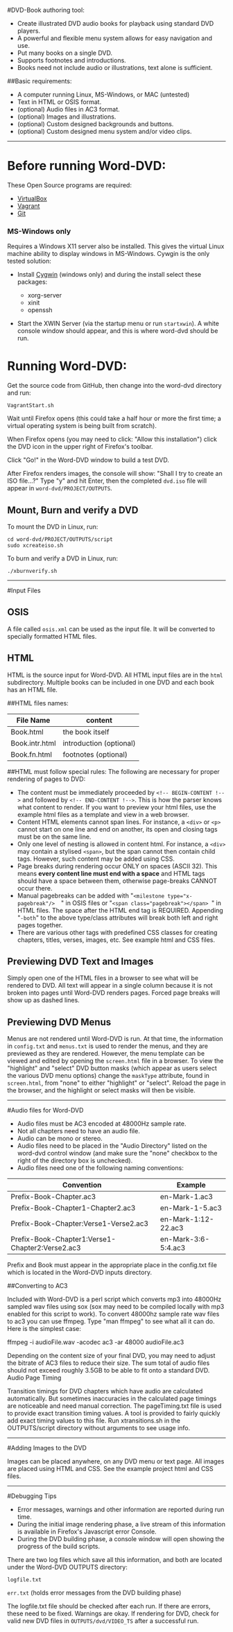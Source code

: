 #DVD-Book authoring tool:
* Create illustrated DVD audio books for playback using standard DVD 
players.
* A powerful and flexible menu system allows for easy navigation and 
use.
* Put many books on a single DVD.
* Supports footnotes and introductions.
* Books need not include audio or illustrations, text alone is 
sufficient. 

##Basic requirements:
* A computer running Linux, MS-Windows, or MAC (untested)
* Text in HTML or OSIS format.
* (optional) Audio files in AC3 format.
* (optional) Images and illustrations.
* (optional) Custom designed backgrounds and buttons.
* (optional) Custom designed menu system and/or video clips. 

-----

# Before running Word-DVD:
These Open Source programs are required:

* [VirtualBox](https://www.virtualbox.org/wiki/Downloads)
* [Vagrant](https://www.vagrantup.com/downloads.html)
* [Git](http://git-scm.com/downloads)

### MS-Windows only
Requires a Windows X11 server also be installed. This gives the virtual 
Linux machine ability to display windows in MS-Windows. Cywgin is the 
only tested solution:

* Install [Cygwin](https://cygwin.com/install.html) (windows only) and 
during the install select these packages:

    * xorg-server
    * xinit
    * openssh
    
* Start the XWIN Server (via the startup menu or run `startxwin`). A white 
console window should appear, and this is where word-dvd should be run.

# Running Word-DVD:
Get the source code from GitHub, then change into the word-dvd directory 
and run:

`VagrantStart.sh`

Wait until Firefox opens (this could take a half hour or more the first
time; a virtual operating system is being built from scratch).

When Firefox opens (you may need to click: "Allow this installation") 
click the DVD icon in the upper right of Firefox's toolbar.

Click "Go!" in the Word-DVD window to build a test DVD.

After Firefox renders images, the console will show: "Shall I try to 
create an ISO file...?" Type "y" and hit Enter, then the completed 
`dvd.iso` file will appear in `word-dvd/PROJECT/OUTPUTS`.

## Mount, Burn and verify a DVD
To mount the DVD in Linux, run:

    cd word-dvd/PROJECT/OUTPUTS/script
    sudo xcreateiso.sh

To burn and verify a DVD in Linux, run:

`./xburnverify.sh`

-----

#Input Files

## OSIS
A file called `osis.xml` can be used as the input file. It will be 
converted to specially formatted HTML files.

## HTML
HTML is the source input for Word-DVD. All HTML input files are in the 
`html` subdirectory. Multiple books can be included in one DVD and each 
book has an HTML file.

##HTML files names:

| File Name | content |
|--------------------|-----------------|
| Book.html | the book itself |
| Book.intr.html | introduction (optional) |
| Book.fn.html | footnotes (optional) |

##HTML must follow special rules:
The following are necessary for proper rendering of pages to DVD:

* The content must be immediately proceeded by `<!-- BEGIN-CONTENT !-->` 
and followed by `<!-- END-CONTENT !-->`. This is how the parser knows 
what content to render. If you want to preview your html files, use the 
example html files as a template and view in a web browser.
* Content HTML elements cannot span lines. For instance, a `<div>` or 
`<p>` cannot start on one line and end on another, its open and closing 
tags must be on the same line.
* Only one level of nesting is allowed in content html. For instance, 
a `<div>` may contain a stylised `<span>`, but the span cannot then 
contain child tags. However, such content may be added using CSS.
* Page breaks during rendering occur ONLY on spaces (ASCII 32). This 
means **every content line must end with a space** and HTML tags should 
have a space between them, otherwise page-breaks CANNOT occur there.
* Manual pagebreaks can be added with "`<milestone type="x-pagebreak"/> 
`" in OSIS files or "`<span class="pagebreak"></span> `" in HTML files. 
The space after the HTML end tag is REQUIRED. Appending "`-both`" to the 
above type/class attributes will break both left and right pages 
together.
* There are various other tags with predefined CSS classes for creating 
chapters, titles, verses, images, etc. See example html and CSS files.

## Previewing DVD Text and Images
Simply open one of the HTML files in a browser to see what will be 
rendered to DVD. All text will appear in a single column because it is 
not broken into pages until Word-DVD renders pages. Forced page breaks 
will show up as dashed lines.

## Previewing DVD Menus
Menus are not rendered until Word-DVD is run. At that time, the 
information in `config.txt` and `menus.txt` is used to render the menus, 
and they are previewed as they are rendered. However, the menu template 
can be viewed and edited by opening the `screen.html` file in a browser. 
To view the "highlight" and "select" DVD button masks (which appear as 
users select the various DVD menu options) change the `maskType` 
attribute, found in `screen.html`, from "none" to either "highlight" or 
"select". Reload the page in the browser, and the highlight or select 
masks will then be visible.

-----

#Audio files for Word-DVD

* Audio files must be AC3 encoded at 48000Hz sample rate.
* Not all chapters need to have an audio file.
* Audio can be mono or stereo.
* Audio files need to be placed in the "Audio Directory" listed on the 
word-dvd control window (and make sure the "none" checkbox to the right 
of the directory box is unchecked).
* Audio files need one of the following naming conventions: 

|Convention|Example|
|----------|-------|
|Prefix-Book-Chapter.ac3|en-Mark-1.ac3|
|Prefix-Book-Chapter1-Chapter2.ac3|en-Mark-1-5.ac3|
|Prefix-Book-Chapter:Verse1-Verse2.ac3|en-Mark-1:12-22.ac3|
|Prefix-Book-Chapter1:Verse1-Chapter2:Verse2.ac3|en-Mark-3:6-5:4.ac3|

Prefix and Book must appear in the appropriate place in the config.txt 
file which is located in the Word-DVD inputs directory.

##Converting to AC3

Included with Word-DVD is a perl script which converts mp3 into 48000Hz 
sampled wav files using sox (sox may need to be compiled locally with 
mp3 enabled for this script to work). To convert 48000hz sample rate wav 
files to ac3 you can use ffmpeg. Type "man ffmpeg" to see what all it 
can do. Here is the simplest case:

ffmpeg -i audioFile.wav -acodec ac3 -ar 48000 audioFile.ac3

Depending on the content size of your final DVD, you may need to adjust 
the bitrate of AC3 files to reduce their size. The sum total of audio 
files should not exceed roughly 3.5GB to be able to fit onto a standard 
DVD.
Audio Page Timing

Transition timings for DVD chapters which have audio are calculated 
automatically. But sometimes inaccuracies in the calculated page timings 
are noticeable and need manual correction. The pageTiming.txt file is 
used to provide exact transition timing values. A tool is provided to 
fairly quickly add exact timing values to this file. Run xtransitions.sh 
in the OUTPUTS/script directory without arguments to see usage info.

-----

#Adding Images to the DVD

Images can be placed anywhere, on any DVD menu or text page. All images 
are placed using HTML and CSS. See the example project html and CSS files. 

-----

#Debugging Tips

* Error messages, warnings and other information are reported during run 
time.
* During the initial image rendering phase, a live stream of this 
information is available in Firefox's Javascript error Console.
* During the DVD building phase, a console window will open showing the 
progress of the build scripts.


There are two log files which save all this information, and both are 
located under the Word-DVD OUTPUTS directory:

`logfile.txt`

`err.txt` (holds error messages from the DVD building phase) 

The logfile.txt file should be checked after each run. If there are 
errors, these need to be fixed. Warnings are okay. If rendering for DVD, 
check for valid new DVD files in `OUTPUTS/dvd/VIDEO_TS` after a 
successful run. 
